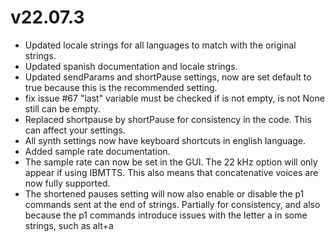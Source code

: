 # v22.07.3

* Updated locale strings for all languages to match with the original strings.
* Updated spanish documentation and locale strings.
* Updated sendParams and shortPause settings, now are set default to true because this is the recommended setting.
* fix issue #67 "last" variable must be checked if is not empty, is not None still can be empty.
* Replaced shortpause by shortPause for consistency in the code. This can affect your settings.
* All synth settings now have keyboard shortcuts in english language.
* Added sample rate documentation.
* The sample rate can now be set in the GUI. The 22 kHz option will only appear if using IBMTTS. This also means that concatenative voices are now fully supported.
* The shortened pauses setting will now also enable or disable the p1 commands sent at the end of strings. Partially for consistency, and also because the p1 commands introduce issues with the letter a in some strings, such as alt+a
